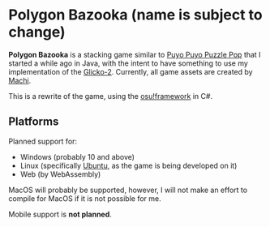 # Polygon Bazooka (name is subject to change)

**Polygon Bazooka** is a stacking game similar to [Puyo Puyo Puzzle Pop](https://www.google.com/search?q=puyo+puyo+puzzle+pop) that I started a while ago in Java, with the intent to have something to use my implementation of the [Glicko-2](http://www.glicko.net/glicko/glicko2.pdf).
Currently, all game assets are created by [Machi](https://x.com/marblechese).

This is a rewrite of the game, using the [osu!framework](https://github.com/ppy/osu-framework) in C#.

## Platforms
Planned support for:
- Windows (probably 10 and above)
- Linux (specifically [Ubuntu](https://ubuntu.com/), as the game is being developed on it)
- Web (by WebAssembly)

MacOS will probably be supported, however, I will not make an effort to compile for MacOS if it is not possible for me.

Mobile support is **not planned**.
